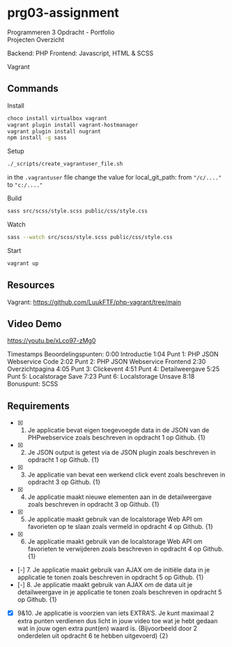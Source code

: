 # prg03-assignment
Programmeren 3 Opdracht - Portfolio  
Projecten Overzicht

Backend: PHP
Frontend: Javascript, HTML & SCSS

Vagrant

## Commands

Install
```bash
choco install virtualbox vagrant
vagrant plugin install vagrant-hostmanager
vagrant plugin install nugrant
npm install -g sass
```

Setup
```bash
./_scripts/create_vagrantuser_file.sh
```
in the `.vagrantuser` file change the value for local_git_path: from `"/c/...."` to `"c:/...."`


Build
```bash
sass src/scss/style.scss public/css/style.css
```

Watch
```bash
sass --watch src/scss/style.scss public/css/style.css
```

Start
```bash
vagrant up
```

## Resources

Vagrant: https://github.com/LuukFTF/php-vagrant/tree/main

## Video Demo

https://youtu.be/xLco97-zMg0

Timestamps Beoordelingspunten:
0:00 Introductie
1:04 Punt 1: PHP JSON Webservice Code
2:02 Punt 2: PHP JSON Webservice Frontend
2:30 Overzichtpagina
4:05 Punt 3: Clickevent
4:51 Punt 4: Detailweergave
5:25 Punt 5: Localstorage Save
7:23 Punt 6: Localstorage Unsave
8:18 Bonuspunt: SCSS

## Requirements

- [x] 1. Je applicatie bevat eigen toegevoegde data in de JSON van de PHPwebservice zoals beschreven in opdracht 1 op Github. {1}
- [x] 2. Je JSON output is getest via de JSON plugin zoals beschreven in opdracht 1 op Github. {1}
- [x] 3. Je applicatie van bevat een werkend click event zoals beschreven in opdracht 3 op Github. {1}
- [x] 4. Je applicatie maakt nieuwe elementen aan in de detailweergave zoals beschreven in opdracht 3 op Github. {1}
- [x] 5. Je applicatie maakt gebruik van de localstorage Web API om favorieten op te slaan zoals vermeld in opdracht 4 op Github. {1}
- [x] 6. Je applicatie maakt gebruik van de localstorage Web API om favorieten te verwijderen zoals beschreven in opdracht 4 op Github. {1}
- [-] 7. Je applicatie maakt gebruik van AJAX om de initiële data in je applicatie te tonen zoals beschreven in opdracht 5 op Github. {1}
- [-] 8. Je applicatie maakt gebruik van AJAX om de data uit je detailweergave in je applicatie te tonen zoals beschreven in opdracht 5 op Github. {1}
- [x] 9&10. Je applicatie is voorzien van iets EXTRA’S. Je kunt maximaal 2 extra punten verdienen dus licht in jouw video toe wat je hebt gedaan wat in jouw ogen extra punt(en) waard is. (Bijvoorbeeld door 2 onderdelen uit opdracht 6 te hebben uitgevoerd) {2}